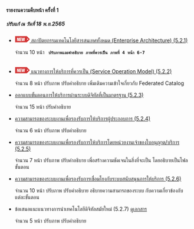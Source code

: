 #### รายงานความคืบหน้า ครั้งที่ 1

##### ปรับแก้ ณ วันที่ 18 พ.ย.2565

- [![new!](/doc/res/new2.png) สถาปัตยกรรมเทคโนโลยีสารสนเทศทั้งหมด (Enterprise Architecture) (5.2.1)](/doc/doc1-20221118/DoBiz-Interim1_Chp_1_20221114.pdf)

	จำนวน 10 หน้า
	<code> <b>ปรับภาพและคำอธิบาย ภาพที่ควรเป็น ภาพที่ 4 หน้า 6-7 </b> </code>


- [![new!](/doc/res/new2.png) แนวทางการให้บริการที่ควรเป็น (Service Operation Model) (5.2.2)
    ](/doc/doc1-20221118/DoBiz-Interim1_Chp_2_20221114.pdf)

	จำนวน 8 หน้า
	ปรับภาพ ปรับคำอธิบาย เพิ่มเติมความเข้าใจเกี่ยวกับ Federated Catalog

- [ออกแบบขั้นตอนการให้บริการผ่านระบบดิจิทัลที่เป็นมาตรฐาน (5.2.3)
    ](/doc/doc1-20221114/DoBiz-Interim1_Chp_3_20221114.pdf)

	จำนวน 15 หน้า
	ปรับคำอธิบาย

- [ความสามารถของระบบงานเพื่อรองรับการให้บริการผู้ประกอบการ (5.2.4)
    ](/doc/doc1-20221114/DoBiz-Interim1_Chp_4_20221114.pdf)

	จำนวน 6 หน้า
	ปรับภาพ ปรับคำอธิบาย

- [ความสามารถของระบบงานเพื่อรองรับการให้บริการโดยหน่วยงานเจ้าของใบอนุญาต/บริการ (5.2.5)
    ](/doc/doc1-20221114/DoBiz-Interim1_Chp_5_20221114.pdf)

	จำนวน 7 หน้า
	ปรับภาพ ปรับคำอธิบาย เพื่อสร้างความชัดเจนในสิ่งที่จะเป็น โดยอธิบายเป็นโฟลขั้นตอน

- [ความสามารถของระบบงานเพื่อรองรับการเชื่อมโยงกับระบบสนับสนุนการให้บริการ (5.2.6)
    ](/doc/doc1-20221114/DoBiz-Interim1_Chp_6_20221114.pdf)

	จำนวน 10 หน้า
	ปรับภาพ ปรับคำอธิบาย อธิบายความสามารถของระบบ กับความเกี่ยวข้องกับแต่ละขั้นตอน

- ข้อเสนอแนะแนวทางการนําเทคโนโลยีดิจิทัลสมัยใหม่ (5.2.7)
    [ดูเอกสาร](/doc/doc1-20221114/DoBiz-Interim1_Chp_7_20221114.pdf)

	จำนวน 5 หน้า
	ปรับภาพ ปรับคำอธิบาย

